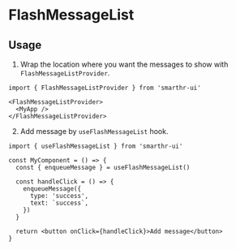 # FlashMessageList

## Usage

1. Wrap the location where you want the messages to show with `FlashMessageListProvider`.

```tsx
import { FlashMessageListProvider } from 'smarthr-ui'
```

```tsx
<FlashMessageListProvider>
  <MyApp />
</FlashMessageListProvider>
```

2. Add message by `useFlashMessageList` hook.

```tsx
import { useFlashMessageList } from 'smarthr-ui'

const MyComponent = () => {
  const { enqueueMessage } = useFlashMessageList()

  const handleClick = () => {
    enqueueMessage({
      type: 'success',
      text: `success`,
    })
  }

  return <button onClick={handleClick}>Add message</button>
}
```
